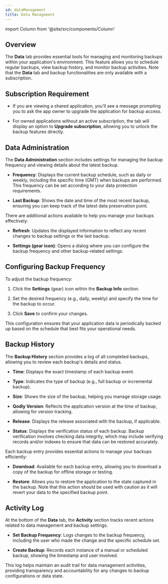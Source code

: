 ```yaml
---
id: dataManagement
title: Data Management
---
```


import Column from '@site/src/components/Column'

## Overview

The **Data** tab provides essential tools for managing and monitoring backups within your application's environment. This feature allows you to schedule regular backups, view backup history, and monitor backup activities. Note that the **Data** tab and backup functionalities are only available with a subscription. 

## Subscription Requirement

- If you are viewing a shared application, you’ll see a message prompting you to ask the app owner to upgrade the application for backup access.

- For owned applications without an active subscription, the tab will display an option to **Upgrade subscription**, allowing you to unlock the backup features directly.

## Data Administration

The **Data Administration** section includes settings for managing the backup frequency and viewing details about the latest backup.

- **Frequency**: Displays the current backup schedule, such as daily or weekly, including the specific time (GMT) when backups are performed. This frequency can be set according to your data protection requirements.

- **Last Backup**: Shows the date and time of the most recent backup, ensuring you can keep track of the latest data preservation point.


There are additional actions available to help you manage your backups effectively:

- **Refresh**: Updates the displayed information to reflect any recent changes to backup settings or the last backup.

- **Settings (gear icon)**: Opens a dialog where you can configure the backup frequency and other backup-related settings.


## Configuring Backup Frequency

To adjust the backup frequency:

1. Click the **Settings** (gear) icon within the **Backup Info** section.

2. Set the desired frequency (e.g., daily, weekly) and specify the time for the backup to occur.

3. Click **Save** to confirm your changes.

This configuration ensures that your application data is periodically backed up based on the schedule that best fits your operational needs.


## Backup History

The **Backup History** section provides a log of all completed backups, allowing you to review each backup's details and status.

- **Time**: Displays the exact timestamp of each backup event.

- **Type**: Indicates the type of backup (e.g., full backup or incremental backup).

- **Size**: Shows the size of the backup, helping you manage storage usage.

- **Qodly Version**: Reflects the application version at the time of backup, allowing for version tracking.

- **Release**: Displays the release associated with the backup, if applicable.

- **Status**: Displays the verification status of each backup. Backup verification involves checking data integrity, which may include verifying records and/or indexes to ensure that data can be restored accurately.


Each backup entry provides essential actions to manage your backups efficiently:

- **Download**: Available for each backup entry, allowing you to download a copy of the backup for offline storage or testing.

- **Restore**: Allows you to restore the application to the state captured in the backup. Note that this action should be used with caution as it will revert your data to the specified backup point.


## Activity Log

At the bottom of the **Data** tab, the **Activity** section tracks recent actions related to data management and backup settings.

- **Set Backup Frequency**: Logs changes to the backup frequency, including the user who made the change and the specific schedule set.

- **Create Backup**: Records each instance of a manual or scheduled backup, showing the timestamp and user involved.

This log helps maintain an audit trail for data management activities, providing transparency and accountability for any changes to backup configurations or data state.